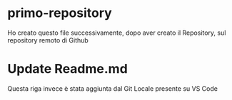 # primo-repository

Ho creato questo file successivamente, dopo aver creato il Repository, sul repository remoto di Github

# Update Readme.md
Questa riga invece è stata aggiunta dal Git Locale presente su VS Code